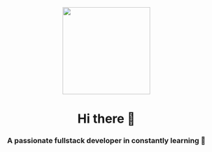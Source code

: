 <div id="header" align="center">
   <img src="https://media.giphy.com/media/v1.Y2lkPTc5MGI3NjExZWV1d3dvNTJrNGMxM3J0ZzlpN3JzamJxaGI0bGtwOWxoMXRkbGt6bSZlcD12MV9pbnRlcm5hbF9naWZfYnlfaWQmY3Q9Zw/9PhdJO4CMfyfXDCnko/giphy.gif" width="200"/>
  <h1 align="center"> Hi there 👋 </h1>
  <h3 align="center">A passionate fullstack developer in constantly learning 🌱 </h3>
</div>


